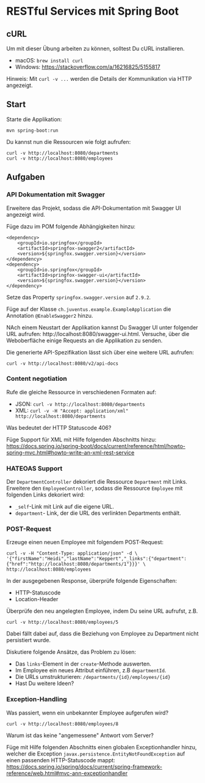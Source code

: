# RESTful Services mit Spring Boot 

## cURL

Um mit dieser Übung arbeiten zu können, solltest Du cURL installieren. 

- macOS: `brew install curl`
- Windows: https://stackoverflow.com/a/16216825/5155817

Hinweis: Mit `curl -v ...` werden die Details der Kommunikation via HTTP angezeigt.

## Start

Starte die Applikation:

    mvn spring-boot:run
    
Du kannst nun die Ressourcen wie folgt aufrufen: 

    curl -v http://localhost:8080/departments
    curl -v http://localhost:8080/employees


## Aufgaben

### API Dokumentation mit Swagger

Erweitere das Projekt, sodass die API-Dokumentation mit Swagger UI angezeigt wird.

Füge dazu im POM folgende Abhängigkeiten hinzu: 

    <dependency>
        <groupId>io.springfox</groupId>
        <artifactId>springfox-swagger2</artifactId>
        <version>${springfox.swagger.version}</version>
    </dependency>
    <dependency>
        <groupId>io.springfox</groupId>
        <artifactId>springfox-swagger-ui</artifactId>
        <version>${springfox.swagger.version}</version>
    </dependency>
    
Setze das Property `springfox.swagger.version` auf `2.9.2`.

Füge auf der Klasse `ch.juventus.example.ExampleApplication` die Annotation `@EnableSwagger2` hinzu.

NAch einem Neustart der Applikation kannst Du Swagger UI unter folgender URL aufrufen: http://localhost:8080/swagger-ui.html.
Versuche, über die Weboberfläche einige Requests an die Applikation zu senden.

Die generierte API-Spezifikation lässt sich über eine weitere URL aufrufen:

    curl -v http://localhost:8080/v2/api-docs

### Content negotiation

Rufe die gleiche Ressource in verschiedenen Formaten auf:

- JSON: `curl -v http://localhost:8080/departments`
- XML: `curl -v -H "Accept: application/xml" http://localhost:8080/departments`

Was bedeutet der HTTP Statuscode 406?

Füge Support für XML mit Hilfe folgenden Abschnitts hinzu: 
https://docs.spring.io/spring-boot/docs/current/reference/html/howto-spring-mvc.html#howto-write-an-xml-rest-service

### HATEOAS Support

Der `DepartmentController` dekoriert die Ressource `Department` mit Links. 
Erweitere den `EmployeeController`, sodass die Ressource `Employee` mit folgenden Links dekoriert wird:
- `_self`-Link mit Link auf die eigene URL.
- `department`- Link, der die URL des verlinkten Departments enthält.

### POST-Request

Erzeuge einen neuen Employee mit folgendem POST-Request:

    curl -v -H "Content-Type: application/json" -d \
    '{"firstName":"Heidi","lastName":"Keppert","_links":{"department":{"href":"http://localhost:8080/departments/1"}}}' \
    http://localhost:8080/employees

In der ausgegebenen Response, überprüfe folgende Eigenschaften:
- HTTP-Statuscode
- Location-Header

Überprüfe den neu angelegten Employee, indem Du seine URL aufrufst, z.B. 

    curl -v http://localhost:8080/employees/5

Dabei fällt dabei auf, dass die Beziehung von Employee zu Department nicht persistiert wurde. 

Diskutiere folgende Ansätze, das Problem zu lösen:
- Das `links`-Element in der `create`-Methode auswerten.
- Im Employee ein neues Attribut einführen, z.B `departmentId`.
- Die URLs umstrukturieren: `/departments/{id}/employees/{id}` 
- Hast Du weitere Ideen?


### Exception-Handling

Was passiert, wenn ein unbekannter Employee aufgerufen wird?

    curl -v http://localhost:8080/employees/8

Warum ist das keine "angemessene" Antwort vom Server?

Füge mit Hilfe folgenden Abschnitts einen globalen Exceptionhandler hinzu, 
welcher die Exception `javax.persistence.EntityNotFoundException` auf einen passenden HTTP-Statuscode mappt:
 https://docs.spring.io/spring/docs/current/spring-framework-reference/web.html#mvc-ann-exceptionhandler
